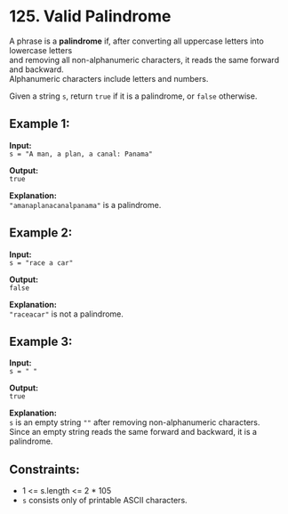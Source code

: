 # 125. Valid Palindrome

A phrase is a **palindrome** if, after converting all uppercase letters into lowercase letters   
and removing all non-alphanumeric characters, it reads the same forward and backward.   
Alphanumeric characters include letters and numbers.  

Given a string `s`, return `true` if it is a palindrome, or `false` otherwise.

 

## Example 1:

**Input:**  
`s = "A man, a plan, a canal: Panama"`  

**Output:**  
`true`  

**Explanation:**  
`"amanaplanacanalpanama"` is a palindrome.  


## Example 2:

**Input:**  
`s = "race a car"`  

**Output:**  
`false`  

**Explanation:**  
`"raceacar"` is not a palindrome.  

## Example 3:

**Input:**  
`s = " "`  

**Output:**  
`true`  

**Explanation:**  
`s` is an empty string `""` after removing non-alphanumeric characters.  
Since an empty string reads the same forward and backward, it is a palindrome.

## Constraints:

- 1 <= s.length <= 2 * 105
- `s` consists only of printable ASCII characters.



